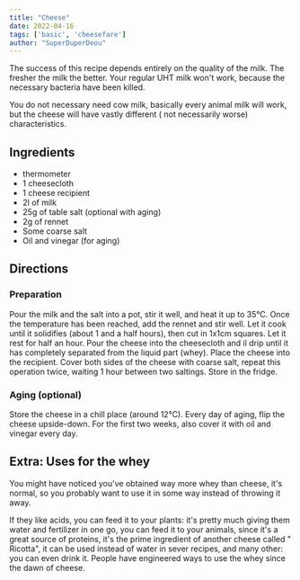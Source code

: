 ```yaml
---
title: "Cheese"
date: 2022-04-16
tags: ['basic', 'cheesefare']
author: "SuperDuperDeou"
---
```


The success of this recipe depends entirely on the quality of the milk. The fresher the milk the better. Your regular
UHT milk won't work, because the necessary bacteria have been killed.

You do not necessary need cow milk, basically every animal milk will work, but the cheese will have vastly different (
not necessarily worse) characteristics.

## Ingredients

- thermometer
- 1 cheesecloth
- 1 cheese recipient
- 2l of milk
- 25g of table salt (optional with aging)
- 2g of rennet
- Some coarse salt
- Oil and vinegar (for aging)

## Directions

### Preparation

Pour the milk and the salt into a pot, stir it well, and heat it up to 35°C.
Once the temperature has been reached, add the rennet and stir well.
Let it cook until it solidifies (about 1 and a half hours), then cut in 1x1cm squares.
Let it rest for half an hour.
Pour the cheese into the cheesecloth and il drip until it has completely separated from the liquid part (whey).
Place the cheese into the recipient.
Cover both sides of the cheese with coarse salt, repeat this operation twice, waiting 1 hour between two saltings.
Store in the fridge.

### Aging (optional)

Store the cheese in a chill place (around 12°C).
Every day of aging, flip the cheese upside-down.
For the first two weeks, also cover it with oil and vinegar every day.

## Extra: Uses for the whey

You might have noticed you've obtained way more whey than cheese, it's normal, so you probably want to use it in some
way instead of throwing it away.

If they like acids, you can feed it to your plants: it's pretty much giving them water and fertilizer in one go, you can
feed it to your animals, since it's a great source of proteins, it's the prime ingredient of another cheese called "
Ricotta", it can be used instead of water in sever recipes, and many other: you can even drink it. People have
engineered ways to use the whey since the dawn of cheese.
